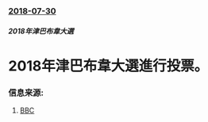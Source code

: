 ### [2018-07-30](/news/2018/07/30/index.md)

##### 2018年津巴布韋大選
# 2018年津巴布韋大選進行投票。 




### 信息来源:

1. [BBC](https://www.bbc.co.uk/news/world-africa-45001758)
